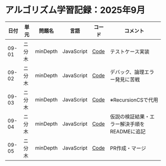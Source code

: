 # アルゴリズム学習記録：2025年9月

| 日付 | 単元 | 問題名 | 言語 | コード | コメント |
| - | - | - | - | - | - |
| 09-01 | ニ分木 | minDepth | JavaScript | [Code](../binary-tree/problems/16_minDepth/js/src/minDepthTest.js)| テストケース実装 |
| 09-02 | ニ分木 | minDepth | JavaScript | [Code](../binary-tree/problems/16_minDepth/js/src/minDepthTest.js)| デバック、論理エラー発見に苦戦 |
| 09-03 | ニ分木 | minDepth | JavaScript | [Code](../binary-tree/problems/16_minDepth/js/src/minDepthTest.js)| ※RecursionCSで代用 |
| 09-04 | ニ分木 | minDepth | JavaScript | [Code](../binary-tree/problems/16_minDepth/README.md)| 仮説の検証結果・エラー解決手順をREADMEに追記 |
| 09-05 | ニ分木 | minDepth | JavaScript | [Code](../binary-tree/problems/16_minDepth/README.md)| PR作成・マージ |
